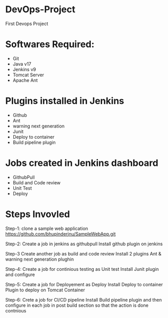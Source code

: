 # DevOps-Project
First Devops Project

# Softwares Required:
- Git
- Java v17
- Jenkins v9
- Tomcat Server
- Apache Ant

# Plugins installed in Jenkins
- Github
- Ant
- warning next generation
- Junit
- Deploy to container
- Build pipeline plugin

# Jobs created in Jenkins dashboard
- GithubPull
- Build and Code review
- Unit Test 
- Deploy

# Steps Invovled
Step-1: clone a sample web application
	  https://github.com/bhupinderjnu/SampleWebApp.git

Step-2: Create a job in jenkins as githubpull
        Install github plugin on jenkins
 
Step-3 Create another job as build and code review
       Install 2 plugins Ant & warning next generation plughin

Step-4: Create a job for continious testing as Unit test
        Install Junit plugin and configure

Step-5: Create a job for Deployement as Deploy
        Install Deploy to container Plugin to deploy on Tomcat Container

Step-6: Crete a job for CI/CD pipeline
        Install Build pipeline plugin and then configure in each job in post build section so that the action is done contnious
